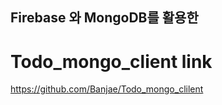 ## Firebase 와 MongoDB를 활용한 

# Todo_mongo_client link

https://github.com/Banjae/Todo_mongo_clilent
